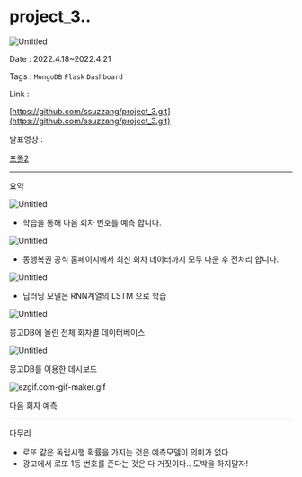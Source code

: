 # project_3..
![Untitled](https://s3-us-west-2.amazonaws.com/secure.notion-static.com/83888fb6-a25a-4046-829c-edad90f07f56/Untitled.png)

Date : 2022.4.18~2022.4.21

Tags : `MongoDB` `Flask` `Dashboard` 

Link : 

[https://github.com/ssuzzang/project_3.git](https://github.com/ssuzzang/project_3.git)

발표영상 : 

[포폴2](https://youtu.be/3WPXy63P1Ew)

---

요약

![Untitled](https://s3-us-west-2.amazonaws.com/secure.notion-static.com/e8c1dcb2-392a-49ba-ac1a-d70dfc60d4c7/Untitled.png)

- 학습을 통해 다음 회차 번호를 예측 합니다.

![Untitled](https://s3-us-west-2.amazonaws.com/secure.notion-static.com/4d16cc4c-f80e-456e-8c65-7cace8bb8c46/Untitled.png)

- 동행복권 공식 홈페이지에서 최신 회차 데이터까지 모두 다운 후 전처리 합니다.

![Untitled](https://s3-us-west-2.amazonaws.com/secure.notion-static.com/34129cce-7f6a-412b-9571-4fa99b020f67/Untitled.png)

- 딥러닝 모델은 RNN계열의 LSTM 으로 학습

![Untitled](https://s3-us-west-2.amazonaws.com/secure.notion-static.com/0995b2cc-9012-47ce-8157-a84d24ade0d9/Untitled.png)

몽고DB에 올린 전체 회차별 데이터베이스

![Untitled](https://s3-us-west-2.amazonaws.com/secure.notion-static.com/30b87340-aa99-4921-936a-f2fba37fee8a/Untitled.png)

몽고DB를 이용한 데시보드

![ezgif.com-gif-maker.gif](https://s3-us-west-2.amazonaws.com/secure.notion-static.com/3ec94466-ecba-4a8c-9a48-514c1a1c267c/ezgif.com-gif-maker.gif)

다음 회자 예측

---

마무리

- 로또 같은 독립시행 확률을 가지는 것은 예측모델이 의미가 없다
- 광고에서 로또 1등 번호를 준다는 것은 다 거짓이다.. 도박을 하지말자!

